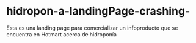 # hidropon-a-landingPage-crashing-
Esta es una landing page para comercializar un infoproducto que se encuentra en Hotmart acerca de hidroponía
